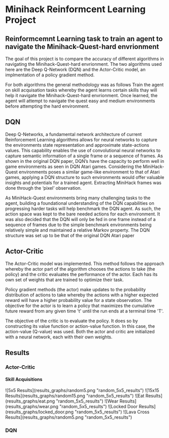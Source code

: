 <h1>Minihack Reinformcent Learning Project</h1>
<h2>Reinformcemnt Learning task to train an agent to navigate the Minihack-Quest-hard envrionment</h2>


<p>The goal of this project is to compare the accuracy of different algorithms in navigating the Minihack-Quest-hard envrionment. The two algorithms used here are the Deep Q-Network (DQN) and the Actor-Critic model, an implmentation of a policy gradient method.</p>

<p>For both algorithms the general methodology was as follows
Train the agent on skill acquisation tasks whereby the agent learns certain skills thay will help it navigate the Minihack-Quest-hard envrionment.
Once learned, the agent will attempt to navigate the quest easy and medium environments before attempting the hard environment.</p>

<h2>DQN</h2>
<p>Deep Q-Networks, a fundamental network architecture of current Reinforcement Learning algorithms allows for neural networks to capture the environments state representation and approximate state-actions values. This capability enables the use of convolutional neural networks to capture semantic information of a single frame or a sequence of frames. As shown in the original DQN paper, DQN’s have the capacity to perform well in game environments as seen in DQN Atari games. Considering the MiniHack-Quest environments poses a similar game-like environment to that of Atari games, applying a DQN structure to such environments would offer valuable insights and potentials for a trained agent. Extracting MiniHack frames was done through the ‘pixel’ observation.</p>

<p>As MiniHack-Quest environments bring many challenging tasks to the agent, building a foundational understanding of the DQN capabilities on progressing harder tasks will help benchmark the DQN agent. As such, the action space was kept to the bare needed actions for each environment. It was also decided that the DQN will only be fed in one frame instead of a sequence of frames due to the simple benchmark environments being relatively simple and maintained a relative Markov property. The DQN structure was set up to be that of the original DQN Atari paper</p>


<h2>Actor-Critic</h2>
<p>The Actor-Critic model was implemented. This method follows the approach whereby the actor part of the algorithm chooses the actions to take (the policy) and the critic evaluates the performance of the actor. Each has its own set of weights that are trained to optimize their task.</p>

<p>Policy gradient methods (the actor) make updates to the probability distribution of actions to take whereby the actions with a higher expected reward will have a higher probability value for a state observation. The objective for the actor is to learn a policy that maximizes the cumulative future reward from any given time 't' until the run ends at a terminal time 'T'.</p>

<p>The objective of the critic is to evaluate the policy. It does so by constructing its value function or action-value function. In this case, the action-value (Q-value) was used. Both the actor and critic are initialized with a neural network, each with their own weights.</p>


<h2>Results</h2>
<h3>Actor-Critic</h3>
<h4>Skill Acquisitions</h4>
![5x5 Results](results_graphs/random5.png "random_5x5_results")
![15x15 Results](results_graphs/random15.png "random_5x5_results")
![Eat Results](results_graphs/eat.png "random_5x5_results")
![Wear Results](results_graphs/wear.png "random_5x5_results")
![Locked Door Results](results_graphs/locked_door.png "random_5x5_results")
![Lava Cross Results](results_graphs/random5.png "random_5x5_results")


<h3>DQN</h3>
